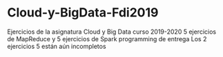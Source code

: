 # Cloud-y-BigData-Fdi2019
Ejercicios de la asignatura Cloud y Big Data curso 2019-2020
5 ejercicios de MapReduce y 5 ejercicios de Spark programming de entrega
Los 2 ejercicios 5 están aún incompletos
